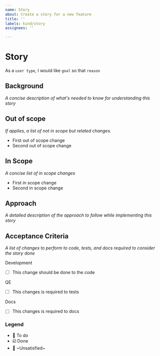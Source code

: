 ```yaml
---
name: Story
about: Create a story for a new feature
title: ''
labels: kind/story
assignees: ''

---
```


# Story

As a `user type`,
I would like `goal`
so that `reason`

## Background

_A concise description of what's needed to know for understanding this story_

## Out of scope

_If applies, a list of not in scope but related changes._

* First out of scope change
* Second out of scope change

## In Scope

_A concise list of in scope changes_

* First in scope change
* Second in scope change

## Approach

_A detailed description of the approach to follow while implementing this story_

## Acceptance Criteria

_A list of changes to perform to code, tests, and docs required to consider the story done_

Development
* [ ] This change should be done to the code

QE
* [ ] This changes is required to tests

Docs
* [ ] This changes is required to docs

### Legend

- 🔲  To do
- ☑️  Done
- 🔲  ~Unsatisfied~

